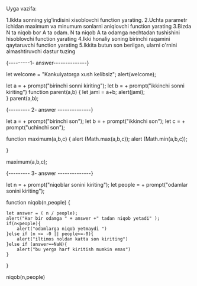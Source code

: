 Uyga vazifa:

1.Ikkta sonning yig'indisini xisoblovchi function yarating.
2.Uchta parametr ichidan maximum va minumum sonlarni aniqlovchi function yarating
3.Bizda N ta niqob bor A ta odam. N ta niqob A ta odamga nechtadan tushishini hisoblovchi function yarating
4.Ikki honaliy soning birinchi raqamini qaytaruvchi function yarating
5.Ikkita butun son berilgan, ularni o'rnini almashtiruvchi dastur tuzing



{---------1- answer--------------}


let welcome = "Kankulyatorga xush kelibsiz";
alert(welcome);

let a = + prompt("birinchi sonni kiriting");
let b = + prompt("ikkinchi sonni kiriting")
function parent(a,b) {
    let jami = a+b;
    alert(jami);  
}
parent(a,b);

{---------  2- answer --------------}

let a = + prompt("birinchi son");
let b = + prompt("ikkinchi son");
let c = + prompt("uchinchi son");

function maximum(a,b,c) {
    alert (Math.max(a,b,c));
    alert (Math.min(a,b,c));
    
    
    
}

maximum(a,b,c);



{---------  3- answer --------------}


let n = + prompt("niqoblar sonini kiriting");
let people = + prompt("odamlar sonini kiriting");

function niqob(n,people) {
    
    let answer = ( n / people);
    alert("Har bir odamga " + answer +" tadan niqob yetadi" );
    if(n<people){
        alert("odamlarga niqob yetmaydi ")
    }else if (n <= -0 || people<=-0){
        alert("iltimos noldan katta son kiriting")
    }else if (answer==NaN){
        alert("bu yerga harf kiritish mumkin emas")
    }
    
}

niqob(n,people)








